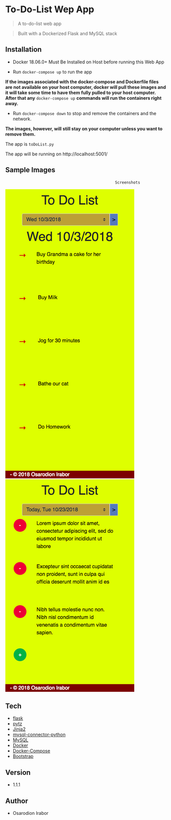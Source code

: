 To-Do-List Wep App
============
> A to-do-list web app

> Built with a Dockerized Flask and MySQL stack

Installation
--------
* Docker 18.06.0+ Must Be Installed on Host before running this Web App 

- Run ```docker-compose up``` to run the app 

**If the images associated with the docker-compose and Dockerfile files are not available on your host computer, 
docker will pull these images and it will take some time to have them fully pulled to your host computer.**
**After that any** ```docker-compose up``` **commands will run the containers right away.**

- Run ```docker-compose down``` to stop and remove the containers and the network.

**The images, however, will still stay on your computer unless you want to remove them.** 

The app is ```toDoList.py```

The app will be running on http://localhost:5001/

Sample Images
---------
                                                    Screenshots
![Historical Page displaying Mobile Compatibility](./screenshots/mobile_compatible_historical_data.png)
![Landing Page displaying Mobile Compatibility](./screenshots/mobile_compatible_current_data.png)


Tech 
------
* [flask]
* [pytz] 
* [Jinja2]
* [mysql-connector-python]
* [MySQL]
* [Docker]
* [Docker-Compose]
* [Bootstrap]

Version
--------
* 1.1.1

Author
--------
* Osarodion Irabor


[flask]: http://flask.pocoo.org/
[flask-googlemaps]: https://github.com/rochacbruno/Flask-GoogleMaps
[Docker]: https://docs.docker.com/engine/reference/builder/#usage
[Docker-Compose]: https://docs.docker.com/compose/compose-file/
[Jinja2]: http://jinja.pocoo.org/docs/2.10/
[pytz]: https://pypi.org/project/pytz/
[MySQL]: https://dev.mysql.com/doc/relnotes/mysql/8.0/en/news-8-0-12.html
[mysql-connector-python]: https://dev.mysql.com/doc/connector-python/en/
[Bootstrap]: https://getbootstrap.com/docs/4.0/getting-started/introduction/